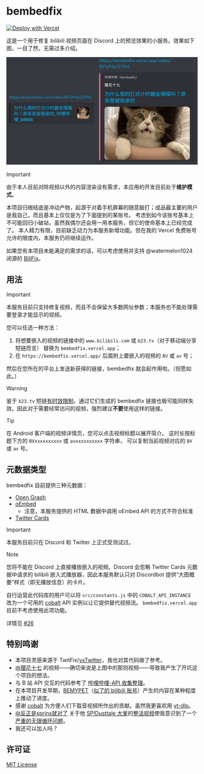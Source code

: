 # bembedfix

[![Deploy with Vercel](https://vercel.com/button)](https://vercel.com/new/clone?repository-url=https%3A%2F%2Fgithub.com%2FDobby233Liu%2Fbembedfix)

这是一个用于修复 bilibili 视频页面在 Discord 上的预览效果的小服务。效果如下图，一目了然，无需过多介绍。

![demo](demo.jpg)

> [!IMPORTANT]
> 由于本人目前对除视频以外的内容渲染没有需求，本应用的开发目前处于**维护模式**。
>
> 本项目归根结底是冲动产物，起源于对着手机屏幕的随意敲打；成品最主要的用户是我自己，而且基本上仅仅是为了下面提到的某账号。
> 考虑到如今该账号基本上不可能回归小破站，虽然我偶尔还会用一用本服务，但它的使命基本上已经完成了。
> 本人精力有限，目前缺乏动力为本服务新增功能。但在我的 Vercel 免费账号允许的限度内，本服务仍将继续运作。
>
> 如果您有本项目未能满足的需求的话，可以考虑使用并支持 @watermelon1024 闭源的 [BiliFix](https://www.vxbilibili.com/)。

## 用法

> [!IMPORTANT]
> 本服务目前只支持修复视频，而且不会保留大多数网址参数；本服务也不能处理需要登录才能显示的视频。

您可以任选一种方法：

1.  将想要嵌入的视频的链接中的 `www.bilibili.com` 或 `b23.tv`（对于移动端分享短链而言）
    替换为 `bembedfix.vercel.app`；
2.  在 `https://bembedfix.vercel.app/` 后面附上要嵌入的视频的 `BV` 或 `av` 号；

然后在您所在的平台上发送新获得的链接，bembedfix 就会起作用啦。（但愿如此。）

> [!WARNING]
> 鉴于 `b23.tv` 短链[有时效限制][bac-b23tv-summary]，通过它们生成的 bembedfix
> 链接也极可能同样失效。因此对于需要经常访问的视频，强烈建议**不要**使用这样的链接。

> [!TIP]
> 在 Android 客户端的视频详情页，您可以点击视频标题以展开简介。
> 这时长按标题下方的 `BVxxxxxxxxxx` 或 `avxxxxxxxxxx` 字符串，
> 可以复制当前视频对应的 `BV` 或 `av` 号。

[bac-b23tv-summary]: https://socialsisteryi.github.io/bilibili-API-collect/docs/misc/b23tv.html#简述

## 元数据类型

bembedfix 目前提供三种元数据：

-   [Open Graph](https://ogp.me/)
-   [oEmbed](https://oembed.com/)
    -   注意，本服务提供的 HTML 数据中调用 oEmbed API 的方式不符合标准
-   [Twitter Cards](https://developer.x.com/en/docs/twitter-for-websites/cards/overview/abouts-cards)

> [!IMPORTANT]
> 本服务目前只在 Discord 和 Twitter 上正式受测试过。

> [!NOTE]
> 您将不能在 Discord 上直接播放嵌入的视频。Discord 会忽略 Twitter Cards 元数据中请求的 bilibili 嵌入式播放器，因此本服务默认只对 Discordbot 提供“大图概要”样式（即无播放信息）的卡片。
>
> 自行运营此代码库的用户可以将 `src/constants.js` 中的 `COBALT_API_INSTANCE` 改为一个可用的
> [cobalt](https://github.com/imputnet/cobalt) API 实例以让它提供替代视频流。
> `bembedfix.vercel.app` 目前不考虑使用此项功能。
>
> 详情见 [#26][issue-26]

[issue-26]: https://github.com/Dobby233Liu/bembedfix/issues/26

## 特别鸣谢

-   本项目灵感来源于 TwitFix/[vxTwitter][vxtwitter]，我也对其代码做了参考。
-   [@狸花十七][s17] 的视频——确切来说是上图中的那则视频——导致我产生了开坑这个项目的想法。
-   与 B 站 API 交互的代码参考了 [哔哩哔哩-API 收集整理][bac]。
-   在本项目开发早期，[BEMYPET][bemypet-kr]（[似了的 bilibili 账号][bemypet-cn-bili]）产生的内容在某种程度上推动了进度。
-   感谢 [cobalt][cobalt] 为方便人们下载音视频所作出的贡献。虽然我更喜欢用 [yt-dlp][yt-dlp]。
-   [@反正是sprins就对了][sprins1234] 关于他 [SP!Dusttale 大爹][spdt-new-lore]的[整活视频][spdt-ppying-it]使我意识到了一个[严重的无限循环问题][rookie-mistake]。
-   我还可以加人吗？

[vxtwitter]: https://github.com/dylanpdx/BetterTwitFix
[bac]: https://github.com/SocialSisterYi/bilibili-API-collect
[s17]: https://space.bilibili.com/5490502
[bemypet-kr]: https://www.youtube.com/@bemypet
[bemypet-cn-bili]: https://space.bilibili.com/1677731862
[cobalt]: https://cobalt.tools/
[yt-dlp]: https://github.com/yt-dlp/yt-dlp
[sprins1234]: https://space.bilibili.com/650889396
[spdt-new-lore]: https://www.bilibili.com/video/BV1nT4wecEBm
[spdt-ppying-it]: https://www.bilibili.com/video/BV1n6421M7Kc
[rookie-mistake]: https://github.com/Dobby233Liu/bembedfix/commit/6a39867f0a9375657ff539df407293031c6f0117

## 许可证

[MIT License](LICENSE)
